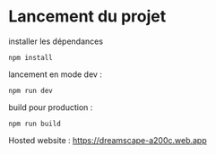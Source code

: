 # Lancement du projet 

installer les dépendances

```
npm install
```
lancement en mode dev :
```
npm run dev
```

build pour production : 
```
npm run build
```

Hosted website : https://dreamscape-a200c.web.app
